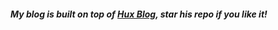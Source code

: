 ##### My blog is built on top of [Hux Blog](https://github.com/Huxpro/huxpro.github.io), star his repo if you like it!
